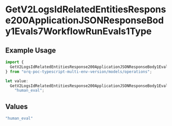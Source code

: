 # GetV2LogsIdRelatedEntitiesResponse200ApplicationJSONResponseBody1Evals7WorkflowRunEvals1Type

## Example Usage

```typescript
import {
  GetV2LogsIdRelatedEntitiesResponse200ApplicationJSONResponseBody1Evals7WorkflowRunEvals1Type,
} from "orq-poc-typescript-multi-env-version/models/operations";

let value:
  GetV2LogsIdRelatedEntitiesResponse200ApplicationJSONResponseBody1Evals7WorkflowRunEvals1Type =
    "human_eval";
```

## Values

```typescript
"human_eval"
```